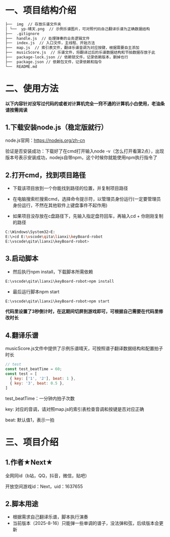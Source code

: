 # 一、项目结构介绍

```markdown
├──  img  // 存放乐谱文件夹
│ └──  yp-晴天.png  // 示例乐谱图片，可对照代码自己翻译乐谱为正确数据结构
├──  .gitignore
├──  handle.js  // 处理弹奏的业务逻辑文件
├──  index.js  // 入口文件，主线程、开始方法
├──  map.js  // 索引表文件，翻译乐谱音调为对应按键，根据需要自主添加
├──  musicScore.js  // 乐谱文件，将翻译过后的乐谱数据结构和节拍数据存放于此
├──  package-lock.json // 依赖锁文件，记录依赖版本，删掉也行
├──  package.json // 依赖包文件，记录依赖和指令
└──  README.md
```

# 二、使用方法

**以下内容针对没写过代码的或者对计算机完全一窍不通的计算机小白使用，老油条请按需阅读**

## 1.下载安装node.js（稳定版就行）

node.js官网：https://nodejs.org/zh-cn

验证是否安装成功：下载好了在cmd打开输入node -v（怎么打开看第2点），出现版本号表示安装成功，nodejs自带npm，这个时候你就能使用npm执行指令了

## 2.打开cmd，找到项目路径

- 下载该项目放到一个你能找到路径的位置，并复制项目路径

- 在电脑搜索栏搜索cmd，选择命令提示符，以管理员身份运行(一定要管理员身份运行，不然在其他软件上键盘事件不起作用)

- 如果项目没存放在c盘路径下，先输入指定盘符回车，再输入cd + 你刚刚复制的路径
```bash
C:\Windows\System32>E:
E:\>cd E:\vscode\qita\lianxi\keyBoard-robot
E:\vscode\qita\lianxi\keyBoard-robot>
```

## 3.启动脚本

- 然后执行npm install，下载脚本所需依赖

```bash
E:\vscode\qita\lianxi\keyBoard-robot>npm install
```

- 最后运行脚本npm start

```bash
E:\vscode\qita\lianxi\keyBoard-robot>npm start
```

**代码里设置了3秒倒计时，在这期间切屏到游戏即可，可根据自己需要在代码里修改时长**

## 4.翻译乐谱

musicScore.js文件中提供了示例乐谱晴天，可按照谱子翻译数据结构和配置拍子时长

```js
// test
const test_beatTime = 60;
const test = [
  { key: ['1', '2'], beat: 1 },
  { key: '3', beat: 0.5 },
]
```

test_beatTime：一分钟内拍子次数

key: 对应的音调，请对照map.js的索引表检查音调和按键是否对应正确

beat: 默认值1，表示一拍

# 三、项目介绍

## 1.作者★Next★

全网同id（b站，QQ，抖音，微信，贴吧）

开放空间游戏id：Next，uid：1637655

## 2.脚本用途

- 根据需求自己翻译乐谱，脚本执行演奏
- 当前版本（2025-8-16）只能弹一些单调的谱子，没法弹和弦，后续版本会更新



